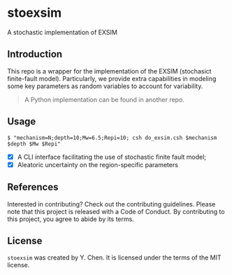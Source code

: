 # stoexsim

A stochastic implementation of EXSIM

## Introduction

This repo is a wrapper for the implementation of the EXSIM (stochasict finite-fault model). Particularly, we provide extra capabilities in modeling some key parameters as random variables to account for variability.

> A Python implementation can be found in another repo.

## Usage

```shell
$ "mechanism=N;depth=10;Mw=6.5;Repi=10; csh do_exsim.csh $mechanism $depth $Mw $Repi"
```

- [x] A CLI interface facilitating the use of stochastic finite fault model;
- [x] Aleatoric uncertainty on the region-specific parameters

## References

Interested in contributing? Check out the contributing guidelines. Please note that this project is released with a Code of Conduct. By contributing to this project, you agree to abide by its terms.

## License

`stoexsim` was created by Y. Chen. It is licensed under the terms of the MIT license.

<!-- TODO: Tweak the standart out look of the CLI -->
